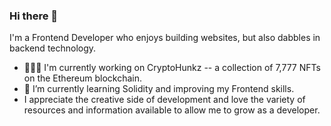 ### Hi there 👋

I'm a Frontend Developer who enjoys building websites, but also dabbles in backend technology. 

- 👷🏾‍♂️ I'm currently working on CryptoHunkz -- a collection of 7,777 NFTs on the Ethereum blockchain.
- 🌱 I’m currently learning Solidity and improving my Frontend skills. 
- I appreciate the creative side of development and love the variety of resources and information available to allow me to grow as a developer.

<!--
**itsreallydrew/itsreallydrew** is a ✨ _special_ ✨ repository because its `README.md` (this file) appears on your GitHub profile.

Here are some ideas to get you started:

- 🔭 I’m currently working on ...
- 🌱 I’m currently learning ...
- 👯 I’m looking to collaborate on ...
- 🤔 I’m looking for help with ...
- 💬 Ask me about ...
- 📫 How to reach me: ...
- 😄 Pronouns: ...
- ⚡ Fun fact: ...
-->
